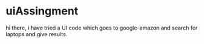 # uiAssingment
hi there, i have tried a UI code which goes to google-amazon and search for laptops and give results.
